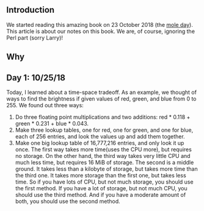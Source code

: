 ## Introduction
We started reading this amazing book on 23 October 2018 (the [mole day](https://www.moleday.org/)). 
This article is about our notes on this book. We are, of course, ignoring the Perl part (sorry Larry)!

## Why

## Day 1: 10/25/18
Today, I learned about a time-space tradeoff. As an example, we thought of ways to find the brightness if given values of red, green, and blue from 0 to 255. We found out three ways:
1. Do three floating point multiplications and two additions: red * 0.118 + green * 0.231 + blue * 0.043.
2. Make three lookup tables, one for red, one for green, and one for blue, each of 256 entries, and look the values up and add them together.
3. Make one big lookup table of 16,777,216 entries, and only look it up once.
The first way takes more time(uses the CPU more), but requires no storage. On the other hand, the third way takes very little CPU and much less time, but requires 16 MiB of storage. The second is a middle ground. It takes less than a kilobyte of storage, but takes more time than the third one. It takes more storage than the first one, but takes less time. So if you have lots of CPU, but not much storage, you should use the first method. If you have a lot of storage, but not much CPU, you should use the third method. And if you have a moderate amount of both, you should use the second method.
